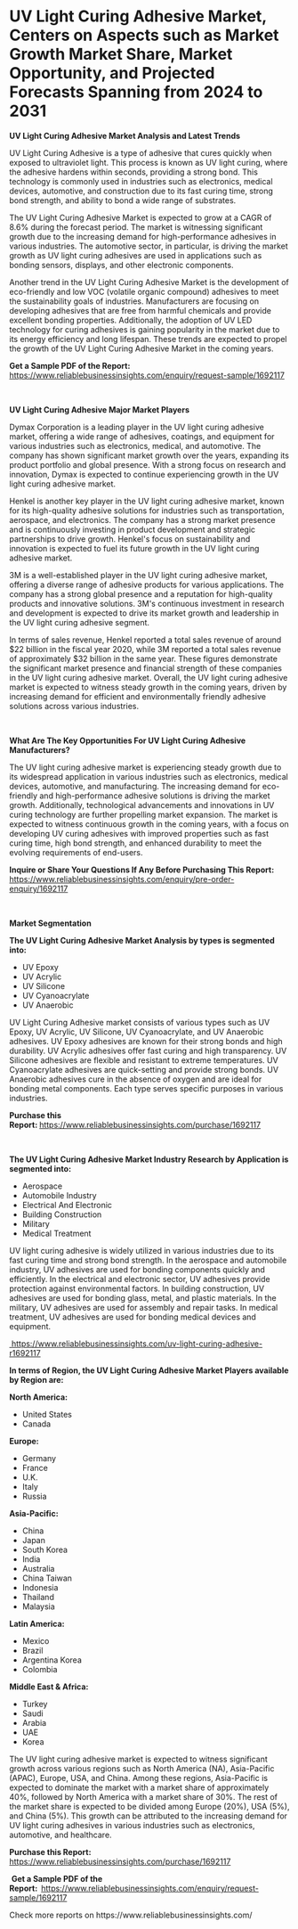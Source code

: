 <p><h1>UV Light Curing Adhesive Market, Centers on Aspects such as Market Growth Market Share, Market Opportunity, and Projected Forecasts Spanning from 2024 to 2031</h1></p><p><strong>UV Light Curing Adhesive Market Analysis and Latest Trends</strong></p>
<p><p>UV Light Curing Adhesive is a type of adhesive that cures quickly when exposed to ultraviolet light. This process is known as UV light curing, where the adhesive hardens within seconds, providing a strong bond. This technology is commonly used in industries such as electronics, medical devices, automotive, and construction due to its fast curing time, strong bond strength, and ability to bond a wide range of substrates.</p><p>The UV Light Curing Adhesive Market is expected to grow at a CAGR of 8.6% during the forecast period. The market is witnessing significant growth due to the increasing demand for high-performance adhesives in various industries. The automotive sector, in particular, is driving the market growth as UV light curing adhesives are used in applications such as bonding sensors, displays, and other electronic components.</p><p>Another trend in the UV Light Curing Adhesive Market is the development of eco-friendly and low VOC (volatile organic compound) adhesives to meet the sustainability goals of industries. Manufacturers are focusing on developing adhesives that are free from harmful chemicals and provide excellent bonding properties. Additionally, the adoption of UV LED technology for curing adhesives is gaining popularity in the market due to its energy efficiency and long lifespan. These trends are expected to propel the growth of the UV Light Curing Adhesive Market in the coming years.</p></p>
<p><strong>Get a Sample PDF of the Report:&nbsp;</strong> <a href="https://www.reliablebusinessinsights.com/enquiry/request-sample/1692117">https://www.reliablebusinessinsights.com/enquiry/request-sample/1692117</a></p>
<p>&nbsp;</p>
<p><strong>UV Light Curing Adhesive Major Market Players</strong></p>
<p><p>Dymax Corporation is a leading player in the UV light curing adhesive market, offering a wide range of adhesives, coatings, and equipment for various industries such as electronics, medical, and automotive. The company has shown significant market growth over the years, expanding its product portfolio and global presence. With a strong focus on research and innovation, Dymax is expected to continue experiencing growth in the UV light curing adhesive market.</p><p>Henkel is another key player in the UV light curing adhesive market, known for its high-quality adhesive solutions for industries such as transportation, aerospace, and electronics. The company has a strong market presence and is continuously investing in product development and strategic partnerships to drive growth. Henkel's focus on sustainability and innovation is expected to fuel its future growth in the UV light curing adhesive market.</p><p>3M is a well-established player in the UV light curing adhesive market, offering a diverse range of adhesive products for various applications. The company has a strong global presence and a reputation for high-quality products and innovative solutions. 3M's continuous investment in research and development is expected to drive its market growth and leadership in the UV light curing adhesive segment.</p><p>In terms of sales revenue, Henkel reported a total sales revenue of around $22 billion in the fiscal year 2020, while 3M reported a total sales revenue of approximately $32 billion in the same year. These figures demonstrate the significant market presence and financial strength of these companies in the UV light curing adhesive market. Overall, the UV light curing adhesive market is expected to witness steady growth in the coming years, driven by increasing demand for efficient and environmentally friendly adhesive solutions across various industries.</p></p>
<p>&nbsp;</p>
<p><strong>What Are The Key Opportunities For UV Light Curing Adhesive Manufacturers?</strong></p>
<p><p>The UV light curing adhesive market is experiencing steady growth due to its widespread application in various industries such as electronics, medical devices, automotive, and manufacturing. The increasing demand for eco-friendly and high-performance adhesive solutions is driving the market growth. Additionally, technological advancements and innovations in UV curing technology are further propelling market expansion. The market is expected to witness continuous growth in the coming years, with a focus on developing UV curing adhesives with improved properties such as fast curing time, high bond strength, and enhanced durability to meet the evolving requirements of end-users.</p></p>
<p><strong>Inquire or Share Your Questions If Any Before Purchasing This Report:</strong> <a href="https://www.reliablebusinessinsights.com/enquiry/pre-order-enquiry/1692117">https://www.reliablebusinessinsights.com/enquiry/pre-order-enquiry/1692117</a></p>
<p>&nbsp;</p>
<p><strong>Market Segmentation</strong></p>
<p><strong>The UV Light Curing Adhesive Market Analysis by types is segmented into:</strong></p>
<p><ul><li>UV Epoxy</li><li>UV Acrylic</li><li>UV Silicone</li><li>UV Cyanoacrylate</li><li>UV Anaerobic</li></ul></p>
<p><p>UV Light Curing Adhesive market consists of various types such as UV Epoxy, UV Acrylic, UV Silicone, UV Cyanoacrylate, and UV Anaerobic adhesives. UV Epoxy adhesives are known for their strong bonds and high durability. UV Acrylic adhesives offer fast curing and high transparency. UV Silicone adhesives are flexible and resistant to extreme temperatures. UV Cyanoacrylate adhesives are quick-setting and provide strong bonds. UV Anaerobic adhesives cure in the absence of oxygen and are ideal for bonding metal components. Each type serves specific purposes in various industries.</p></p>
<p><strong>Purchase this Report:&nbsp;</strong><a href="https://www.reliablebusinessinsights.com/purchase/1692117">https://www.reliablebusinessinsights.com/purchase/1692117</a></p>
<p>&nbsp;</p>
<p><strong>The UV Light Curing Adhesive Market Industry Research by Application is segmented into:</strong></p>
<p><ul><li>Aerospace</li><li>Automobile Industry</li><li>Electrical And Electronic</li><li>Building Construction</li><li>Military</li><li>Medical Treatment</li></ul></p>
<p><p>UV light curing adhesive is widely utilized in various industries due to its fast curing time and strong bond strength. In the aerospace and automobile industry, UV adhesives are used for bonding components quickly and efficiently. In the electrical and electronic sector, UV adhesives provide protection against environmental factors. In building construction, UV adhesives are used for bonding glass, metal, and plastic materials. In the military, UV adhesives are used for assembly and repair tasks. In medical treatment, UV adhesives are used for bonding medical devices and equipment.</p></p>
<p><a href="https://www.reliablebusinessinsights.com/uv-light-curing-adhesive-r1692117">&nbsp;https://www.reliablebusinessinsights.com/uv-light-curing-adhesive-r1692117</a></p>
<p><strong>In terms of Region, the UV Light Curing Adhesive Market Players available by Region are:</strong></p>
<p>
    <p> <strong> North America: </strong>
        <ul>
            <li>United States</li>
            <li>Canada</li>
        </ul>
        </p> 
    <p> <strong> Europe: </strong>
        <ul>
            <li>Germany</li>
            <li>France</li>
            <li>U.K.</li>
            <li>Italy</li>
            <li>Russia</li>
        </ul>
        </p> 
    <p> <strong> Asia-Pacific: </strong>
        <ul>
            <li>China</li>
            <li>Japan</li>
            <li>South Korea</li>
            <li>India</li>
            <li>Australia</li>
            <li>China Taiwan</li>
            <li>Indonesia</li>
            <li>Thailand</li>
            <li>Malaysia</li>
        </ul>
        </p> 
    <p> <strong> Latin America: </strong>
        <ul>
            <li>Mexico</li>
            <li>Brazil</li>
            <li>Argentina Korea</li>
            <li>Colombia</li>
        </ul>
        </p> 
    <p> <strong> Middle East & Africa: </strong>
        <ul>
            <li>Turkey</li>
            <li>Saudi</li>
            <li>Arabia</li>
            <li>UAE</li>
            <li>Korea</li>
        </ul>
    </p>
    </p>
<p><p>The UV light curing adhesive market is expected to witness significant growth across various regions such as North America (NA), Asia-Pacific (APAC), Europe, USA, and China. Among these regions, Asia-Pacific is expected to dominate the market with a market share of approximately 40%, followed by North America with a market share of 30%. The rest of the market share is expected to be divided among Europe (20%), USA (5%), and China (5%). This growth can be attributed to the increasing demand for UV light curing adhesives in various industries such as electronics, automotive, and healthcare.</p></p>
<p><strong>Purchase this Report: </strong><a href="https://www.reliablebusinessinsights.com/purchase/1692117">https://www.reliablebusinessinsights.com/purchase/1692117</a></p>
<p>&nbsp;<strong>Get a Sample PDF of the Report:&nbsp;&nbsp;</strong><a href="https://www.reliablebusinessinsights.com/enquiry/request-sample/1692117">https://www.reliablebusinessinsights.com/enquiry/request-sample/1692117</a></p>
<p><strong></strong></p>
<p>Check more reports on https://www.reliablebusinessinsights.com/</p>